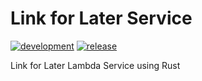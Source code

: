 # Link for Later Service

[![development](https://github.com/kentSarmiento/link-for-later-service/actions/workflows/development.yml/badge.svg?branch=main)](https://github.com/kentSarmiento/link-for-later-service/actions/workflows/development.yml) [![release](https://github.com/kentSarmiento/link-for-later-service/actions/workflows/release.yml/badge.svg?branch=main)](https://github.com/kentSarmiento/link-for-later-service/actions/workflows/release.yml)

Link for Later Lambda Service using Rust

